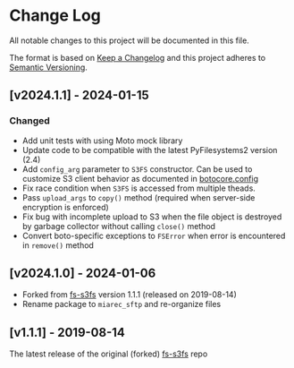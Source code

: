 # Change Log

All notable changes to this project will be documented in this file.

The format is based on [Keep a Changelog](http://keepachangelog.com/)
and this project adheres to [Semantic Versioning](http://semver.org/).


## [v2024.1.1] - 2024-01-15

### Changed

- Add unit tests with using Moto mock library
- Update code to be compatible with the latest PyFilesystems2 version (2.4)
- Add `config_arg` parameter to `S3FS` constructor. Can be used to customize S3 client behavior as documented in [botocore.config](https://botocore.amazonaws.com/v1/documentation/api/latest/reference/config.html)
- Fix race condition when `S3FS` is accessed from multiple theads.
- Pass `upload_args` to `copy()` method (required when server-side encryption is enforced)
- Fix bug with incomplete upload to S3 when the file object is destroyed by garbage collector without calling `close()` method
- Convert boto-specific exceptions to `FSError` when error is encountered in `remove()` method

## [v2024.1.0] - 2024-01-06

- Forked from [fs-s3fs](https://github.com/PyFilesystem/s3fs) version 1.1.1 (released on 2019-08-14)
- Rename package to `miarec_sftp` and re-organize files

## [v1.1.1] - 2019-08-14

The latest release of the original (forked) [fs-s3fs](https://github.com/PyFilesystem/s3fs) repo
